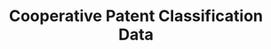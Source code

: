 ---
bigquery: https://console.cloud.google.com/bigquery?p=patents-public-data&d=cpc&page=dataset
citation: '“Cooperative Patent Classification” by the EPO and USPTO, for public use. '
contributors: EPO, USPTO
cost: None
description: Cooperative Patent Classification Data contains the scheme and definitions
  of the Cooperative Patent Classification system for classifying patent documents.
  The CPC is the result of a partnership between the EPO and the USPTO in their joint
  effort to develop a common, internationally compatible classification system for
  technical documents, in particular patent publications, which will be used by both
  offices in the patent granting process
documentation: https://www.cooperativepatentclassification.org/cpcSchemeAndDefinitions
last_edit: 04/06/2022, 19:33:38
location: https://www.cooperativepatentclassification.org/index
maintained_by: USPTO, EPO
schema_fields:
- titleFull
- synonyms
- level
- limitingReferences
- notAllocatable
- glossary
- title_full
- children
- application_references
- breakdownCode
- child_groups
- title_part
- parents
- not_allocatable
- ipc_concordant
- date_revised
- titlePart
- limiting_references
- additional_only
- sizeCache
- definition
- breakdown_code
- childGroups
- residualReferences
- informative_references
- dateRevised
- applicationReferences
- ipcConcordant
- symbol
- residual_references
- informativeReferences
- status
shortname: cooperative_patent_classification
tags:
- patents
- science
title: Cooperative Patent Classification Data
uuid: 984374a7-16e9-4b35-9445-458daceb01bf
---